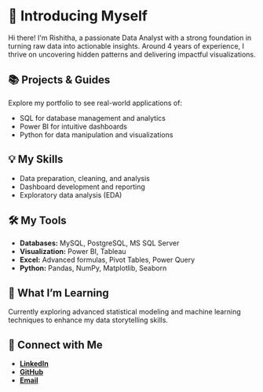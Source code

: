 # 👋 Introducing Myself  
Hi there! I'm Rishitha, a passionate Data Analyst with a strong foundation in turning raw data into actionable insights.  Around 4 years of experience, I thrive on uncovering hidden patterns and delivering impactful visualizations.  

## 📚 Projects & Guides  
Explore my portfolio to see real-world applications of:  
- SQL for database management and analytics  
- Power BI for intuitive dashboards  
- Python for data manipulation and visualizations  

## 💡 My Skills  
- Data preparation, cleaning, and analysis  
- Dashboard development and reporting  
- Exploratory data analysis (EDA)  

## 🛠️ My Tools  
- **Databases:** MySQL, PostgreSQL, MS SQL Server  
- **Visualization:** Power BI, Tableau  
- **Excel:** Advanced formulas, Pivot Tables, Power Query  
- **Python:** Pandas, NumPy, Matplotlib, Seaborn  

## 🌱 What I’m Learning  
Currently exploring advanced statistical modeling and machine learning techniques to enhance my data storytelling skills.  

## 🙌 Connect with Me  
- **[LinkedIn](https://linkedin.com/in/your-profile)**  
- **[GitHub](https://github.com/rishithagovini)**  
- **[Email](mailto:rishithagovini99@gmail.com)**  
